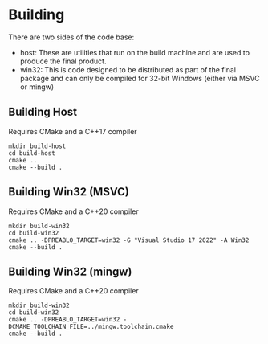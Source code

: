 # Building

There are two sides of the code base:

- host: These are utilities that run on the build machine and are used to produce the final product.
- win32: This is code designed to be distributed as part of the final package and can only be compiled for 32-bit Windows (either via MSVC or mingw)

## Building Host

Requires CMake and a C++17 compiler

```
mkdir build-host
cd build-host
cmake ..
cmake --build .
```

## Building Win32 (MSVC)

Requires CMake and a C++20 compiler

```
mkdir build-win32
cd build-win32
cmake .. -DPREABLO_TARGET=win32 -G "Visual Studio 17 2022" -A Win32
cmake --build .
```

## Building Win32 (mingw)

Requires CMake and a C++20 compiler

```
mkdir build-win32
cd build-win32
cmake .. -DPREABLO_TARGET=win32 -DCMAKE_TOOLCHAIN_FILE=../mingw.toolchain.cmake
cmake --build .
```